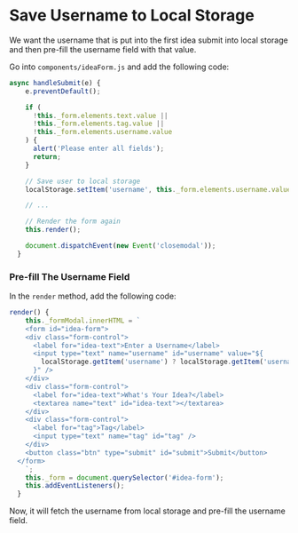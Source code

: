 # Save Username to Local Storage

We want the username that is put into the first idea submit into local storage and then pre-fill the username field with that value.

Go into `components/ideaForm.js` and add the following code:

```js
async handleSubmit(e) {
    e.preventDefault();

    if (
      !this._form.elements.text.value ||
      !this._form.elements.tag.value ||
      !this._form.elements.username.value
    ) {
      alert('Please enter all fields');
      return;
    }

    // Save user to local storage
    localStorage.setItem('username', this._form.elements.username.value); // <--- Add this line

    // ...

    // Render the form again
    this.render();

    document.dispatchEvent(new Event('closemodal'));
  }
```

### Pre-fill The Username Field

In the `render` method, add the following code:

```js
render() {
    this._formModal.innerHTML = `
    <form id="idea-form">
    <div class="form-control">
      <label for="idea-text">Enter a Username</label>
      <input type="text" name="username" id="username" value="${
        localStorage.getItem('username') ? localStorage.getItem('username') : ''
      }" />
    </div>
    <div class="form-control">
      <label for="idea-text">What's Your Idea?</label>
      <textarea name="text" id="idea-text"></textarea>
    </div>
    <div class="form-control">
      <label for="tag">Tag</label>
      <input type="text" name="tag" id="tag" />
    </div>
    <button class="btn" type="submit" id="submit">Submit</button>
  </form>
    `;
    this._form = document.querySelector('#idea-form');
    this.addEventListeners();
  }
```

Now, it will fetch the username from local storage and pre-fill the username field.
